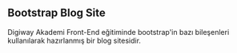 Bootstrap Blog Site
---
Digiway Akademi Front-End eğitiminde bootstrap'in bazı bileşenleri kullanılarak hazırlanmış bir blog sitesidir.
